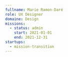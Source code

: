 ```yaml
---
fullname: Marie Ramon-Daré
role: UX Designer
domaine: Design
missions:
  - status: admin
    start: 2021-01-01
    end: 2021-12-31
startups:
  - mission-transition
---
```

